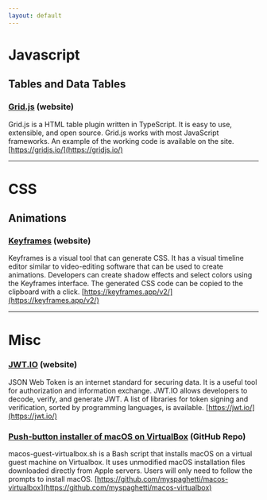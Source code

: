 ```yaml
---
layout: default
---
```

# Javascript
## Tables and Data Tables
### [Grid.js](https://gridjs.io/) (website)
Grid.js is a HTML table plugin written in TypeScript. It is easy to use, extensible, and open source. Grid.js works with most JavaScript frameworks. An example of the working code is available on the site. 
[https://gridjs.io/](https://gridjs.io/)

--------------

# CSS
## Animations 
### [Keyframes](https://keyframes.app/v2/) (website)

Keyframes is a visual tool that can generate CSS. It has a visual timeline editor similar to video-editing software that can be used to create animations. Developers can create shadow effects and select colors using the Keyframes interface. The generated CSS code can be copied to the clipboard with a click. 
[https://keyframes.app/v2/](https://keyframes.app/v2/)

--------------

# Misc
### [JWT.IO](https://jwt.io/) (website)
JSON Web Token is an internet standard for securing data. It is a useful tool for authorization and information exchange. JWT.IO allows developers to decode, verify, and generate JWT. A list of libraries for token signing and verification, sorted by programming languages, is available.
[https://jwt.io/](https://jwt.io/)

### [Push-button installer of macOS on VirtualBox](https://github.com/myspaghetti/macos-virtualbox) (GitHub Repo)
macos-guest-virtualbox.sh is a Bash script that installs macOS on a virtual guest machine on Virtualbox. It uses unmodified macOS installation files downloaded directly from Apple servers. Users will only need to follow the prompts to install macOS.
[https://github.com/myspaghetti/macos-virtualbox](https://github.com/myspaghetti/macos-virtualbox)